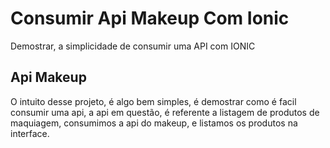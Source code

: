 # Consumir Api Makeup Com Ionic
Demostrar, a simplicidade de consumir uma API com IONIC

## Api Makeup
O intuito desse projeto, é algo bem simples, é demostrar como é facil consumir uma api, a api em questão,
é referente a listagem de produtos de maquiagem, consumimos a api do makeup, e listamos os produtos na interface.
